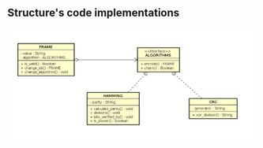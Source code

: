 ## Structure's code implementations

![Class Diagram](diagrama.png "Class Diagram ( Likely will change)" )